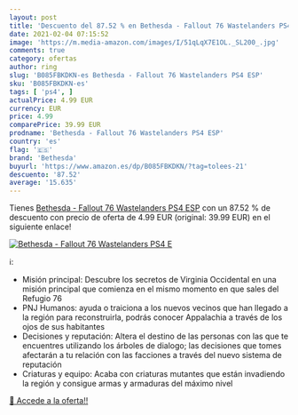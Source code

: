 ```yaml
---
layout: post
title: 'Descuento del 87.52 % en Bethesda - Fallout 76 Wastelanders PS4 E'
date: 2021-02-04 07:15:52
image: 'https://m.media-amazon.com/images/I/51qLqX7E1OL._SL200_.jpg'
comments: true
category: ofertas
author: ring
slug: 'B085FBKDKN-es Bethesda - Fallout 76 Wastelanders PS4 ESP'
sku: 'B085FBKDKN-es'
tags: [ 'ps4', ]
actualPrice: 4.99 EUR
currency: EUR
price: 4.99
comparePrice: 39.99 EUR
prodname: 'Bethesda - Fallout 76 Wastelanders PS4 ESP'
country: 'es'
flag: '🇪🇸'
brand: 'Bethesda'
buyurl: 'https://www.amazon.es/dp/B085FBKDKN/?tag=tolees-21'
descuento: '87.52'
average: '15.635'
---
```


Tienes [Bethesda - Fallout 76 Wastelanders PS4 ESP](https://www.amazon.es/dp/B085FBKDKN/?tag=tolees-21) con un 87.52 % de descuento con precio de oferta de 4.99 EUR (original: 39.99 EUR) en el siguiente enlace!

[![Bethesda - Fallout 76 Wastelanders PS4 E](https://m.media-amazon.com/images/I/51qLqX7E1OL._SL200_.jpg)](https://www.amazon.es/dp/B085FBKDKN/?tag=tolees-21)

ℹ️:

- Misión principal: Descubre los secretos de Virginia Occidental en una misión principal que comienza en el mismo momento en que sales del Refugio 76
- PNJ Humanos: ayuda o traiciona a los nuevos vecinos que han llegado a la región para reconstruirla, podrás conocer Appalachia a través de los ojos de sus habitantes
- Decisiones y reputación: Altera el destino de las personas con las que te encuentres utilizando los árboles de dialogo; las decisiones que tomes afectarán a tu relación con las facciones a través del nuevo sistema de reputación
- Criaturas y equipo: Acaba con criaturas mutantes que están invadiendo la región y consigue armas y armaduras del máximo nivel

[🛒 Accede a la oferta!!](https://www.amazon.es/dp/B085FBKDKN/?tag=tolees-21)
